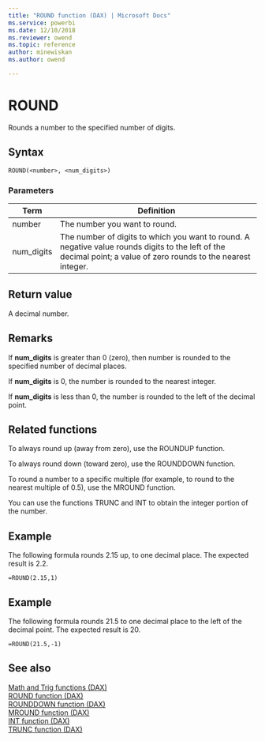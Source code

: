 ```yaml
---
title: "ROUND function (DAX) | Microsoft Docs"
ms.service: powerbi 
ms.date: 12/10/2018
ms.reviewer: owend
ms.topic: reference
author: minewiskan
ms.author: owend

---
```

# ROUND
Rounds a number to the specified number of digits.  
  
## Syntax  
  
```dax
ROUND(<number>, <num_digits>)  
```
  
### Parameters  
  
|Term|Definition|  
|--------|--------------|  
|number|The number you want to round.|  
|num_digits|The number of digits to which you want to round. A negative value rounds digits to the left of the decimal point; a value of zero rounds to the nearest integer.|  
  
## Return value  
A decimal number.  
  
## Remarks  
If **num_digits** is greater than 0 (zero), then number is rounded to the specified number of decimal places.  
  
If **num_digits** is 0, the number is rounded to the nearest integer.  
  
If **num_digits** is less than 0, the number is rounded to the left of the decimal point.  
  
## Related functions  
To always round up (away from zero), use the ROUNDUP function.  
  
To always round down (toward zero), use the ROUNDDOWN function.  
  
To round a number to a specific multiple (for example, to round to the nearest multiple of 0.5), use the MROUND function.  
  
You can use the functions TRUNC and INT to obtain the integer portion of the number.  
  
## Example  
The following formula rounds 2.15 up, to one decimal place. The expected result is 2.2.  
  
```dax
=ROUND(2.15,1)  
```
  
## Example  
The following formula rounds 21.5 to one decimal place to the left of the decimal point. The expected result is 20.  
  
```dax
=ROUND(21.5,-1)  
```
  
## See also  
[Math and Trig functions &#40;DAX&#41;](math-and-trig-functions-dax.md)  
[ROUND function &#40;DAX&#41;](round-function-dax.md)  
[ROUNDDOWN function &#40;DAX&#41;](rounddown-function-dax.md)  
[MROUND function &#40;DAX&#41;](mround-function-dax.md)  
[INT function &#40;DAX&#41;](int-function-dax.md)  
[TRUNC function &#40;DAX&#41;](trunc-function-dax.md)  
  
